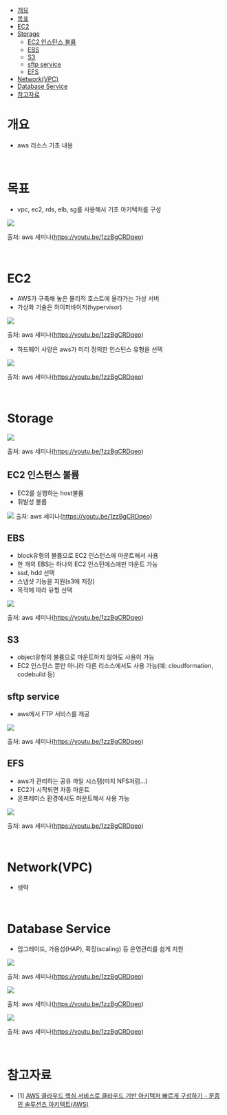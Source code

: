 - [개요](#개요)
- [목표](#목표)
- [EC2](#ec2)
- [Storage](#storage)
  - [EC2 인스턴스 불륨](#ec2-인스턴스-불륨)
  - [EBS](#ebs)
  - [S3](#s3)
  - [sftp service](#sftp-service)
  - [EFS](#efs)
- [Network(VPC)](#networkvpc)
- [Database Service](#database-service)
- [참고자료](#참고자료)

# 개요
* aws 리소스 기초 내용

<br>

# 목표
* vpc, ec2, rds, elb, sg를 사용해서 기초 아키텍처를 구성
 
![](imgs/basic_arch.png)

출처: aws 세미나(https://youtu.be/1zzBgCRDqeo)

<br>

# EC2
* AWS가 구축해 놓은 물리적 호스트에 올라가는 가상 서버
* 가상화 기술은 하이퍼바이저(hypervisor)

![](imgs/ec2_hypervisor.png)

출처: aws 세미나(https://youtu.be/1zzBgCRDqeo)

* 하드웨어 사양은 aws가 미리 정의한 인스턴스 유형을 선택

![](imgs/ec2_type.png)

출처: aws 세미나(https://youtu.be/1zzBgCRDqeo)

<br>

# Storage

![](imgs/storage_type.png)

출처: aws 세미나(https://youtu.be/1zzBgCRDqeo)

## EC2 인스턴스 불륨
* EC2를 실행하는 host불륨
* 휘발성 불륨

![](imgs/ec2_store.png)
출처: aws 세미나(https://youtu.be/1zzBgCRDqeo)

## EBS
* block유형의 불륨으로 EC2 인스턴스에 마운트해서 사용
* 한 개의 EBS는 하나의 EC2 인스턴에스에만 마운트 가능
* ssd, hdd 선택
* 스냅샷 기능을 지원(s3에 저장)
* 목적에 따라 유형 선택

![](imgs/ebs_type.png)

출처: aws 세미나(https://youtu.be/1zzBgCRDqeo)

## S3
* object유형의 불륨으로 마운트하지 않아도 사용이 가능
* EC2 인스턴스 뿐만 아니라 다른 리소스에서도 사용 가능(예: cloudformation, codebuild 등)

## sftp service
* aws에서 FTP 서비스를 제공

![](imgs/sftp.png)

출처: aws 세미나(https://youtu.be/1zzBgCRDqeo)

## EFS
* aws가 관리하는 공유 파일 시스템(마치 NFS처럼...)
* EC2가 시작되면 자동 마운트
* 온프레미스 환경에서도 마운트해서 사용 가능

![](imgs/efs.png)

출처: aws 세미나(https://youtu.be/1zzBgCRDqeo)

<br>

# Network(VPC)
* 생략

<br>

# Database Service
* 업그레이드, 가용성(HAP), 확장(scaling) 등 운영관리를 쉽게 지원

![](imgs/database.png)

출처: aws 세미나(https://youtu.be/1zzBgCRDqeo)

![](imgs/db_hpa.png)

출처: aws 세미나(https://youtu.be/1zzBgCRDqeo)

![](imgs/scaling.png)

출처: aws 세미나(https://youtu.be/1zzBgCRDqeo)

<br>

# 참고자료
* [1] [AWS 클라우드 핵심 서비스로 클라우드 기반 아키텍처 빠르게 구성하기 - 문종민 솔루션즈 아키텍트(AWS)](https://youtu.be/1zzBgCRDqeo)